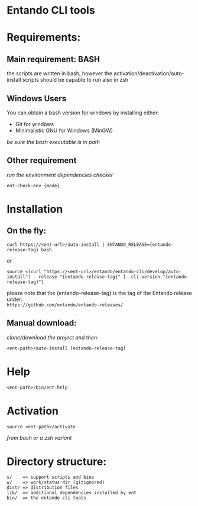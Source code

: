 # Entando CLI tools

# Requirements:

## Main requirement: BASH

the scripts are written in bash, however the activation/deactivation/auto-install scripts should be capable to run also in zsh

## Windows Users

You can obtain a bash version for windows by installing either:

- Git for windows
- Minimalistic GNU for Windows (MinGW)

_be sure the bash executable is in path_


## Other requirement

_run the environment dependencies checker_

```
ent-check-env {mode}
```

# Installation

## On the fly:

```
curl https://<ent-url>/auto-install | ENTANDO_RELEASE={entando-release-tag} bash
```
or
```
source <(curl "https://<ent-url>/entando/entando-cli/develop/auto-install") --release "{entando-release-tag}" [--cli-version "{entando-release-tag}"]
```


please note that the {entando-release-tag} is the tag of the Entando release under:  
`https://github.com/entando/entando-releases/`

## Manual download:

_clone/download the project and then:_
```
<ent-path>/auto-install [entando-release-tag]
```

# Help

```
<ent-path>/bin/ent-help
```

# Activation

```
source <ent-path>/activate
```
_from bash or a zsh variant_

# Directory structure:

```
s/    => support scripts and bins
w/    => work/status dir (gitignored)
dist/ => distribution files
lib/  => additional dependencies installed by ent
bin/  => the entando cli tools
```
